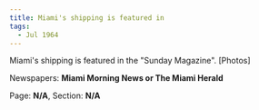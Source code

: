 ```yaml
---  
title: Miami's shipping is featured in  
tags:  
  - Jul 1964  
---  
```

  
Miami's shipping is featured in the "Sunday Magazine". [Photos]  
  
Newspapers: **Miami Morning News or The Miami Herald**  
  
Page: **N/A**, Section: **N/A** 
